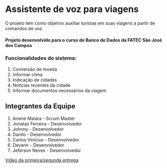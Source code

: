 # Assistente de voz para viagens

O projeto tem como objetivo auxiliar turistas em suas viagens a partir de comandos de voz.

#### Projeto desenvolvido para o curso de Banco de Dados da FATEC São José dos Campos

### Funcionalidades do sistema:

1. Conversão de moeda
2. Informar clima
3. Indicação de cidades
4. Notícias recentes da cidade
5. Informar documentos necessários da viagem
  
## Integrantes da Equipe
 1. Ariene Maiara - Scrum Master
 2. Jonatas Ferreira - Desenvolvedor
 3. Johnny - Desenvolvedor
 4. Danilo - Desenvolvedor
 5. Carlos Vinicius - Desenvolvedor
 6. Devanir - Desenvolvedor
 7. Jeferson Neves - Desenvolvedor
 
 [Vídeo da primeira/segunda entrega](https://www.loom.com/share/fa1e0fa0c4724228a0d2edfdfc510cff)
